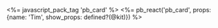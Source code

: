 <%= javascript_pack_tag 'pb_card' %>
<%= pb_react('pb_card', props: {name: 'Tim', show_props: defined?(@kit)}) %>
